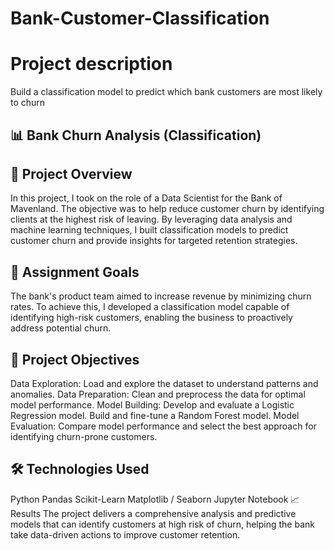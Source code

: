 # Bank-Customer-Classification


# Project description
Build a classification model to predict which bank customers are most likely to churn


## 📊 Bank Churn Analysis (Classification)
## 📝 Project Overview
In this project, I took on the role of a Data Scientist for the Bank of Mavenland. The objective was to help reduce customer churn by identifying clients at the highest risk of leaving. By leveraging data analysis and machine learning techniques, I built classification models to predict customer churn and provide insights for targeted retention strategies.

## 🎯 Assignment Goals
The bank's product team aimed to increase revenue by minimizing churn rates. To achieve this, I developed a classification model capable of identifying high-risk customers, enabling the business to proactively address potential churn.

## 🚀 Project Objectives
Data Exploration: Load and explore the dataset to understand patterns and anomalies.
Data Preparation: Clean and preprocess the data for optimal model performance.
Model Building:
Develop and evaluate a Logistic Regression model.
Build and fine-tune a Random Forest model.
Model Evaluation: Compare model performance and select the best approach for identifying churn-prone customers.
## 🛠️ Technologies Used
Python
Pandas
Scikit-Learn
Matplotlib / Seaborn
Jupyter Notebook
📈 Results
The project delivers a comprehensive analysis and predictive models that can identify customers at high risk of churn, helping the bank take data-driven actions to improve customer retention.
